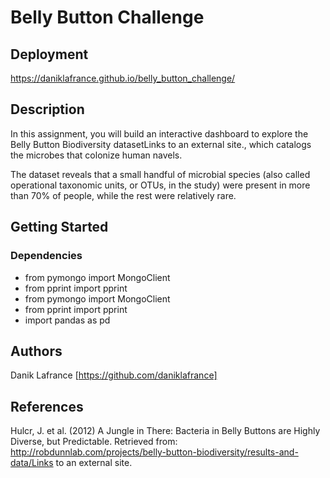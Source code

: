 # Belly Button Challenge

## Deployment

https://daniklafrance.github.io/belly_button_challenge/

## Description

In this assignment, you will build an interactive dashboard to explore the Belly Button Biodiversity datasetLinks to an external site., which catalogs the microbes that colonize human navels.

The dataset reveals that a small handful of microbial species (also called operational taxonomic units, or OTUs, in the study) were present in more than 70% of people, while the rest were relatively rare.

## Getting Started

### Dependencies

* from pymongo import MongoClient
* from pprint import pprint
* from pymongo import MongoClient
* from pprint import pprint
* import pandas as pd

## Authors

Danik Lafrance
[https://github.com/daniklafrance]

## References

Hulcr, J. et al. (2012) A Jungle in There: Bacteria in Belly Buttons are Highly Diverse, but Predictable. Retrieved from: http://robdunnlab.com/projects/belly-button-biodiversity/results-and-data/Links to an external site.